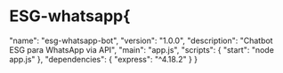 # ESG-whatsapp{
  "name": "esg-whatsapp-bot",
  "version": "1.0.0",
  "description": "Chatbot ESG para WhatsApp via API",
  "main": "app.js",
  "scripts": {
    "start": "node app.js"
  },
  "dependencies": {
    "express": "^4.18.2"
  }
}
